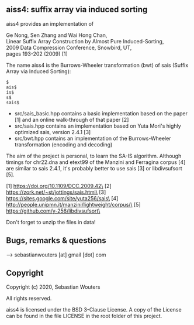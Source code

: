 aiss4: suffix array via induced sorting
---------------------------------------

aiss4 provides an implementation of

Ge Nong, Sen Zhang and Wai Hong Chan,\
Linear Suffix Array Construction by Almost Pure Induced-Sorting,\
2009 Data Compression Conference, Snowbird, UT,\
pages 193-202 (2009) [1]


The name aiss4 is the Burrows-Wheeler transformation (bwt) of sais
(Suffix Array via Induced Sorting):

    $
    ais$
    is$
    s$
    sais$

* src/sais_basic.hpp contains a basic implementation based on the paper
[1] and an online walk-through of that paper [2]
* src/sais.hpp contains an implementation based on Yuta Mori's highly 
optimized sais, version 2.4.1 [3]
* src/bwt.hpp contains an implementation of the Burrows-Wheeler
transformation (encoding and decoding)

The aim of the project is personal, to learn the SA-IS algorithm.
Although timings for chr22.dna and etext99 of the Manzini and
Ferragina corpus [4] are similar to sais 2.4.1, it's probably better
to use sais [3] or libdivsufsort [5].

[1] https://doi.org/10.1109/DCC.2009.42\
[2] https://zork.net/~st/jottings/sais.html\
[3] https://sites.google.com/site/yuta256/sais\
[4] http://people.unipmn.it/manzini/lightweight/corpus/\
[5] https://github.com/y-256/libdivsufsort\

Don't forget to unzip the files in data!


Bugs, remarks & questions
-------------------------

--> sebastianwouters [at] gmail [dot] com

Copyright
---------

Copyright (c) 2020, Sebastian Wouters

All rights reserved.

aiss4 is licensed under the BSD 3-Clause License. A copy of the License
can be found in the file LICENSE in the root folder of this project.

